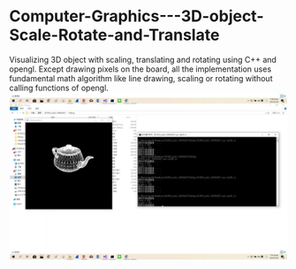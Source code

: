 # Computer-Graphics---3D-object-Scale-Rotate-and-Translate

Visualizing 3D object with scaling, translating and rotating using C++ and opengl.
Except drawing pixels on the board, all the implementation uses fundamental math algorithm like line drawing, scaling or rotating without calling functions of opengl.
![image](https://github.com/markkuo1999/Computer-Graphics---3D-object-Scale-Rotate-and-Translate/blob/main/teapot.JPG)
